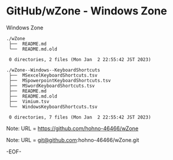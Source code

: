 # GitHub/wZone - Windows Zone

Windows Zone

    ./wZone
     ├──  README.md
     └──  README.md.old
     
     0 directories, 2 files (Mon Jan  2 22:55:42 JST 2023)

    ./wZone--Windows--KeyboardShortcuts
     ├──  MSexcelKeyboardShortcuts.tsv
     ├──  MSpowerpointKeyboardShortcuts.tsv
     ├──  MSwordKeyboardShortcuts.tsv
     ├──  README.md
     ├──  README.md.old
     ├──  Vimium.tsv
     └──  WindowsKeyboardShortcuts.tsv
     
     0 directories, 7 files (Mon Jan  2 22:55:42 JST 2023)


Note: URL = https://github.com/hohno-46466/wZone

Note: URL = git@github.com:hohno-46466/wZone.git

-EOF-
